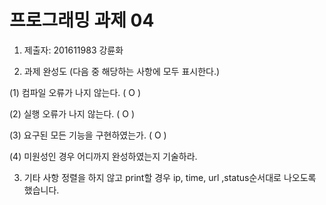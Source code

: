 ﻿# 프로그래밍 과제 04

1. 제출자:   201611983 강륜화

2. 과제 완성도 (다음 중 해당하는 사항에 모두 표시한다.)

(1) 컴파일 오류가 나지 않는다. ( O )

(2) 실행 오류가 나지 않는다. ( O )

(3) 요구된 모든 기능을 구현하였는가. ( O )

(4) 미원성인 경우 어디까지 완성하였는지 기술하라.

3. 기타 사항 
정렬을 하지 않고 print할 경우 ip, time, url ,status순서대로 나오도록 했습니다.
